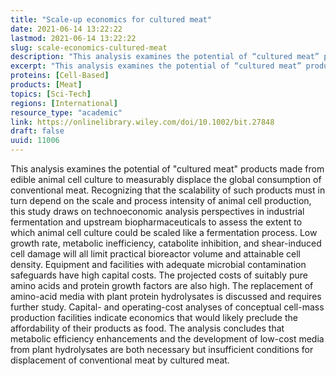 ```yaml
---
title: "Scale-up economics for cultured meat"
date: 2021-06-14 13:22:22
lastmod: 2021-06-14 13:22:22
slug: scale-economics-cultured-meat
description: "This analysis examines the potential of “cultured meat” products made from edible animal cell culture to measurably displace the global consumption of conventional meat. Recognizing that the scalability of such products must in turn depend on the scale and process intensity of animal cell production, this study draws on technoeconomic analysis perspectives in industrial fermentation and upstream biopharmaceuticals to assess the extent to which animal cell culture could be scaled like a fermentation process."
excerpt: "This analysis examines the potential of “cultured meat” products made from edible animal cell culture to measurably displace the global consumption of conventional meat. Recognizing that the scalability of such products must in turn depend on the scale and process intensity of animal cell production, this study draws on technoeconomic analysis perspectives in industrial fermentation and upstream biopharmaceuticals to assess the extent to which animal cell culture could be scaled like a fermentation process."
proteins: [Cell-Based]
products: [Meat]
topics: [Sci-Tech]
regions: [International]
resource_type: "academic"
link: https://onlinelibrary.wiley.com/doi/10.1002/bit.27848
draft: false
uuid: 11006
---
```

This analysis examines the potential of "cultured meat" products made
from edible animal cell culture to measurably displace the global
consumption of conventional meat. Recognizing that the scalability of
such products must in turn depend on the scale and process intensity of
animal cell production, this study draws on technoeconomic analysis
perspectives in industrial fermentation and upstream biopharmaceuticals
to assess the extent to which animal cell culture could be scaled like a
fermentation process. Low growth rate, metabolic inefficiency,
catabolite inhibition, and shear-induced cell damage will all limit
practical bioreactor volume and attainable cell density. Equipment and
facilities with adequate microbial contamination safeguards have high
capital costs. The projected costs of suitably pure amino acids and
protein growth factors are also high. The replacement of amino-acid
media with plant protein hydrolysates is discussed and requires further
study. Capital- and operating-cost analyses of conceptual cell-mass
production facilities indicate economics that would likely preclude the
affordability of their products as food. The analysis concludes that
metabolic efficiency enhancements and the development of low-cost media
from plant hydrolysates are both necessary but insufficient conditions
for displacement of conventional meat by cultured meat.
